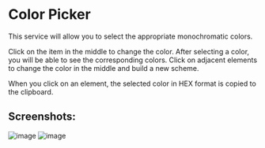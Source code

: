 # Color Picker
This service will allow you to select the appropriate monochromatic colors.

Click on the item in the middle to change the color. After selecting a color, you will be able to see the corresponding colors. Click on adjacent elements to change the color in the middle and build a new scheme.

When you click on an element, the selected color in HEX format is copied to the clipboard.

## Screenshots:

![image](https://github.com/user-attachments/assets/03502049-0d6f-4ace-b391-9fb9c06a2418)
![image](https://github.com/user-attachments/assets/3ab8adbc-cdb8-41d0-ad46-241d3d01d570)
